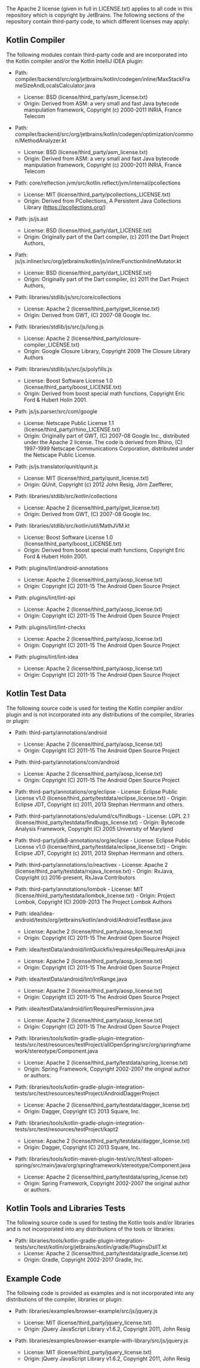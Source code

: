 The Apache 2 license (given in full in LICENSE.txt) applies to all code in this repository which is copyright
by JetBrains. The following sections of the repository contain third-party code, to which different licenses
may apply:

## Kotlin Compiler

The following modules contain third-party code and are incorporated into the Kotlin compiler and/or 
the Kotlin IntelliJ IDEA plugin:

 - Path: compiler/backend/src/org/jetbrains/kotlin/codegen/inline/MaxStackFrameSizeAndLocalsCalculator.java
     - License: BSD (license/third_party/asm_license.txt)
     - Origin: Derived from ASM: a very small and fast Java bytecode manipulation framework, Copyright (c) 2000-2011 INRIA, France Telecom

 - Path: compiler/backend/src/org/jetbrains/kotlin/codegen/optimization/common/MethodAnalyzer.kt
     - License: BSD (license/third_party/asm_license.txt)
     - Origin: Derived from ASM: a very small and fast Java bytecode manipulation framework, Copyright (c) 2000-2011 INRIA, France Telecom

 - Path: core/reflection.jvm/src/kotlin.reflect/jvm/internal/pcollections
     - License: MIT (license/third_party/pcollections_LICENSE.txt)
     - Origin: Derived from PCollections, A Persistent Java Collections Library (https://pcollections.org/)
  
 - Path: js/js.ast 
     - License: BSD (license/third_party/dart_LICENSE.txt)
     - Origin: Originally part of the Dart compiler, (c) 2011 the Dart Project Authors,
   
 - Path: js/js.inliner/src/org/jetbrains/kotlin/js/inline/FunctionInlineMutator.kt 
     - License: BSD (license/third_party/dart_LICENSE.txt)
     - Origin: Originally part of the Dart compiler, (c) 2011 the Dart Project Authors,
   
 - Path: libraries/stdlib/js/src/core/collections
      - License: Apache 2 (license/third_party/gwt_license.txt)
      - Origin: Derived from GWT, (C) 2007-08 Google Inc.
 
 - Path: libraries/stdlib/js/src/js/long.js
      - License: Apache 2 (license/third_party/closure-compiler_LICENSE.txt)
      - Origin: Google Closure Library, Copyright 2009 The Closure Library Authors
      
 - Path: libraries/stdlib/js/src/js/polyfills.js
      - License: Boost Software License 1.0 (license/third_party/boost_LICENSE.txt)
      - Origin: Derived from boost special math functions, Copyright Eric Ford & Hubert Holin 2001.
 
 - Path: js/js.parser/src/com/google
      - License: Netscape Public License 1.1 (license/third_party/rhino_LICENSE.txt)
      - Origin: Originally part of GWT, (C) 2007-08 Google Inc., distributed under the Apache 2 license. The code 
        is derived from Rhino, (C) 1997-1999 Netscape Communications Corporation, distributed under the
        Netscape Public License.
   
 - Path: js/js.translator/qunit/qunit.js
      - License: MIT (license/third_party/qunit_license.txt)
      - Origin: QUnit, Copyright (c) 2012 John Resig, Jörn Zaefferer,
   
 - Path: libraries/stdlib/src/kotlin/collections
      - License: Apache 2 (license/third_party/gwt_license.txt)
      - Origin: Derived from GWT, (C) 2007-08 Google Inc.
          
 - Path: libraries/stdlib/src/kotlin/util/MathJVM.kt
      - License: Boost Software License 1.0 (license/third_party/boost_LICENSE.txt)
      - Origin: Derived from boost special math functions, Copyright Eric Ford & Hubert Holin 2001.

 - Path: plugins/lint/android-annotations
      - License: Apache 2 (license/third_party/aosp_license.txt)
      - Origin: Copyright (C) 2011-15 The Android Open Source Project

 - Path: plugins/lint/lint-api
      - License: Apache 2 (license/third_party/aosp_license.txt)
      - Origin: Copyright (C) 2011-15 The Android Open Source Project

 - Path: plugins/lint/lint-checks
      - License: Apache 2 (license/third_party/aosp_license.txt)
      - Origin: Copyright (C) 2011-15 The Android Open Source Project

 - Path: plugins/lint/lint-idea
      - License: Apache 2 (license/third_party/aosp_license.txt)
      - Origin: Copyright (C) 2011-15 The Android Open Source Project

## Kotlin Test Data

The following source code is used for testing the Kotlin compiler and/or plugin and is not incorporated into 
any distributions of the compiler, libraries or plugin:

 - Path: third-party/annotations/android
      - License: Apache 2 (license/third_party/aosp_license.txt)
      - Origin: Copyright (C) 2011-15 The Android Open Source Project

 - Path: third-party/annotations/com/android
      - License: Apache 2 (license/third_party/aosp_license.txt)
      - Origin: Copyright (C) 2011-15 The Android Open Source Project

 - Path: third-party/annotations/org/eclipse
       - License: Eclipse Public License v1.0 (license/third_party/testdata/eclipse_license.txt)
       - Origin: Eclipse JDT, Copyright (c) 2011, 2013 Stephan Herrmann and others.

 - Path: third-party/annotations/edu/umd/cs/findbugs
       - License: LGPL 2.1 (license/third_party/testdata/findbugs_license.txt)
       - Origin: Bytecode Analysis Framework, Copyright (C) 2005 University of Maryland
   
 - Path: third-party/jdk8-annotations/org/eclipse
       - License: Eclipse Public License v1.0 (license/third_party/testdata/eclipse_license.txt)
       - Origin: Eclipse JDT, Copyright (c) 2011, 2013 Stephan Herrmann and others.

 - Path: third-party/annotations/io/reactivex
       - License: Apache 2 (license/third_party/testdata/rxjava_license.txt)
       - Origin: RxJava, Copyright (c) 2016-present, RxJava Contributors 
   
 - Path: third-party/annotations/lombok
       - License: MIT (license/third_party/testdata/lombok_license.txt)
       - Origin: Project Lombok, Copyright (C) 2009-2013 The Project Lombok Authors
 
 - Path: idea/idea-android/tests/org/jetbrains/kotlin/android/AndroidTestBase.java
      - License: Apache 2 (license/third_party/aosp_license.txt)
      - Origin: Copyright (C) 2011-15 The Android Open Source Project
 
 - Path: idea/testData/android/lintQuickfix/requiresApi/RequiresApi.java
      - License: Apache 2 (license/third_party/aosp_license.txt)
      - Origin: Copyright (C) 2011-15 The Android Open Source Project
      
 - Path: idea/testData/android/lint/IntRange.java
      - License: Apache 2 (license/third_party/aosp_license.txt)
      - Origin: Copyright (C) 2011-15 The Android Open Source Project
      
 - Path: idea/testData/android/lint/RequiresPermission.java
      - License: Apache 2 (license/third_party/aosp_license.txt)
      - Origin: Copyright (C) 2011-15 The Android Open Source Project
   
 - Path: libraries/tools/kotlin-gradle-plugin-integration-tests/src/test/resources/testProject/allOpenSpring/src/org/springframework/stereotype/Component.java
      - License: Apache 2 (license/third_party/testdata/spring_license.txt)
      - Origin: Spring Framework, Copyright 2002-2007 the original author or authors.

 - Path: libraries/tools/kotlin-gradle-plugin-integration-tests/src/test/resources/testProject/AndroidDaggerProject
      - License: Apache 2 (license/third_party/testdata/dagger_license.txt)
      - Origin: Dagger, Copyright (C) 2013 Square, Inc.

 - Path: libraries/tools/kotlin-gradle-plugin-integration-tests/src/test/resources/testProject/kapt2
      - License: Apache 2 (license/third_party/testdata/dagger_license.txt)
      - Origin: Dagger, Copyright (C) 2013 Square, Inc.
 
 - Path: libraries/tools/kotlin-maven-plugin-test/src/it/test-allopen-spring/src/main/java/org/springframework/stereotype/Component.java
      - License: Apache 2 (license/third_party/testdata/spring_license.txt)
      - Origin: Spring Framework, Copyright 2002-2007 the original author or authors.

## Kotlin Tools and Libraries Tests

The following source code is used for testing the Kotlin tools and/or libraries and is not incorporated into 
any distributions of the tools or libraries:

 - Path: libraries/tools/kotlin-gradle-plugin-integration-tests/src/test/kotlin/org/jetbrains/kotlin/gradle/PluginsDslIT.kt
      - License: Apache 2 (license/third_party/testdata/gradle_license.txt)
      - Origin: Gradle, Copyright 2002-2017 Gradle, Inc. 

## Example Code

The following code is provided as examples and is not incorporated into 
any distributions of the compiler, libraries or plugin:

 - Path: libraries/examples/browser-example/src/js/jquery.js
      - License: MIT (license/third_party/jquery_license.txt)
      - Origin: jQuery JavaScript Library v1.6.2, Copyright 2011, John Resig
 
 - Path: libraries/examples/browser-example-with-library/src/js/jquery.js
      - License: MIT (license/third_party/jquery_license.txt)
      - Origin: jQuery JavaScript Library v1.6.2, Copyright 2011, John Resig
   